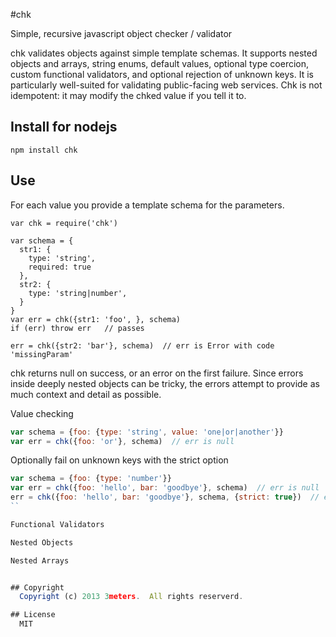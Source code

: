 #chk

  Simple, recursive javascript object checker / validator

  chk validates objects against simple template schemas. It supports nested objects and arrays, string enums, default values, optional type coercion, custom functional validators, and optional rejection of unknown keys.  It is particularly well-suited for validating public-facing web services.  Chk is not idempotent: it may modify the chked value if you tell it to. 
   
## Install for nodejs

```
npm install chk
```

## Use

For each value you provide a template schema for the parameters.  
```
var chk = require('chk')

var schema = {
  str1: {
    type: 'string',
    required: true
  },
  str2: {
    type: 'string|number',
  }
}
var err = chk({str1: 'foo', }, schema)
if (err) throw err   // passes

err = chk({str2: 'bar'}, schema)  // err is Error with code 'missingParam'
```
chk returns null on success, or an error on the first failure.  Since errors inside deeply nested objects can be tricky, the errors attempt to provide as much context and detail as possible.  

Value checking
```js
var schema = {foo: {type: 'string', value: 'one|or|another'}}
var err = chk({foo: 'or'}, schema)  // err is null
```

Optionally fail on unknown keys with the strict option
```js
var schema = {foo: {type: 'number'}}
var err = chk({foo: 'hello', bar: 'goodbye'}, schema)  // err is null
err = chk({foo: 'hello', bar: 'goodbye'}, schema, {strict: true})  // err is Error with code 'badParam'
``

Functional Validators

Nested Objects

Nested Arrays


## Copyright
  Copyright (c) 2013 3meters.  All rights reserverd.

## License
  MIT
